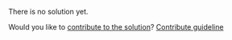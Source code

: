 
There is no solution yet.

Would you like to [contribute to the solution](https://github.com/BFEdev/BFE.dev-solutions/blob/main/problem/implement-completeassign_en.md)? [Contribute guideline](https://github.com/BFEdev/BFE.dev-solutions#how-to-contribute)
